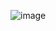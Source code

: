 ![image](https://user-images.githubusercontent.com/91543268/170497040-55c5f2ae-b225-4280-afff-891c4880a356.png)
